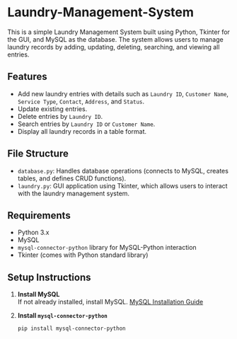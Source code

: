 # Laundry-Management-System

This is a simple Laundry Management System built using Python, Tkinter for the GUI, and MySQL as the database. The system allows users to manage laundry records by adding, updating, deleting, searching, and viewing all entries.

## Features

- Add new laundry entries with details such as `Laundry ID`, `Customer Name`, `Service Type`, `Contact`, `Address`, and `Status`.
- Update existing entries.
- Delete entries by `Laundry ID`.
- Search entries by `Laundry ID` or `Customer Name`.
- Display all laundry records in a table format.

## File Structure

- `database.py`: Handles database operations (connects to MySQL, creates tables, and defines CRUD functions).
- `laundry.py`: GUI application using Tkinter, which allows users to interact with the laundry management system.

## Requirements

- Python 3.x
- MySQL
- `mysql-connector-python` library for MySQL-Python interaction
- Tkinter (comes with Python standard library)

## Setup Instructions

1. **Install MySQL**  
   If not already installed, install MySQL. [MySQL Installation Guide](https://dev.mysql.com/doc/mysql-installation-excerpt/5.7/en/)

2. **Install `mysql-connector-python`**
   ```bash
   pip install mysql-connector-python
